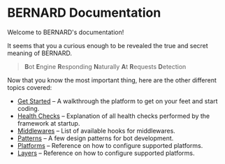 BERNARD Documentation
=====================

Welcome to BERNARD's documentation!

It seems that you a curious enough to be revealed the true and secret
meaning of BERNARD.

<blockquote>
<b>B</b>ot <b>E</b>ngine <b>R</b>esponding <b>N</b>aturally <b>A</b>t <b>R</b>equests <b>D</b>etection
</blockquote>

Now that you know the most important thing, here are the other different
topics covered:

- [Get Started](./get-started/readme.md) &ndash; A walkthrough the
  platform to get on your feet and start coding.
- [Health Checks](./health_checks.md) &ndash; Explanation of all health
  checks performed by the framework at startup.
- [Middlewares](./middlewares.md) &ndash; List of available hooks for
  middlewares.
- [Patterns](./patterns.md) &ndash; A few design patterns for bot
  development.
- [Platforms](./platforms.md) &ndash; Reference on how to configure
  supported platforms.
- [Layers](./layers/readme.md) &ndash; Reference on how to configure
  supported platforms.
